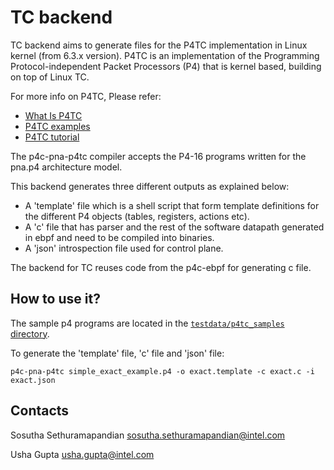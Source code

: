 # TC backend

TC backend aims to generate files for the P4TC implementation in Linux kernel (from 6.3.x version). P4TC is an implementation of the Programming Protocol-independent Packet Processors (P4) that is kernel based, building on top of Linux TC.

For more info on P4TC, Please refer:

* [What Is P4TC](https://github.com/p4tc-dev/docs/blob/main/why-p4tc.md)
* [P4TC examples](https://github.com/p4tc-dev/p4tc-v2-examples)
* [P4TC tutorial](https://github.com/p4tc-dev/p4tc-tutorial-pub)

The p4c-pna-p4tc compiler accepts the P4-16 programs written for the pna.p4 architecture model.

This backend generates three different outputs as explained below:

* A 'template' file which is a shell script that form template definitions for the different P4 objects (tables, registers, actions etc).
* A 'c' file that has parser and the rest of the software datapath generated in ebpf and need to be compiled into binaries.
* A 'json' introspection file used for control plane.

The backend for TC reuses code from the p4c-ebpf for generating c file. 

## How to use it?

The sample p4 programs are located in the [`testdata/p4tc_samples` directory](../../testdata/p4tc_samples).

To generate the 'template' file, 'c' file and 'json' file:

    p4c-pna-p4tc simple_exact_example.p4 -o exact.template -c exact.c -i exact.json

## Contacts

Sosutha Sethuramapandian <sosutha.sethuramapandian@intel.com>

Usha Gupta <usha.gupta@intel.com>
